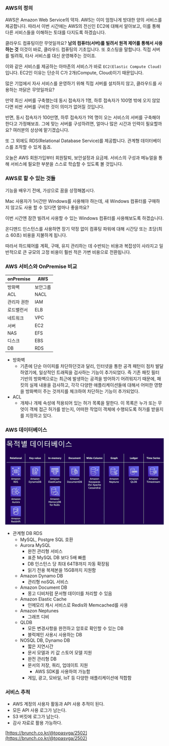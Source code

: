 ### AWS의 정의

AWS은 Amazon Web Service의 약자. AWS는 이미 엄청나게 방대한 양의 서비스를 제공합니다. 따라서 이번 시간에는 AWS의 전신인 EC2에 대해서 알아보고, 이를 통해 다른 서비스들을 이해하는 토대를 다지도록 하겠습니다.

클라우드 컴퓨팅이란 무엇일까요? **남의 컴퓨터(서버)를 빌려서 원격 제어를 통해서 사용하는 것** 이것이 바로, 클라우드 컴퓨팅의 기초입니다. 또 호스팅을 말합니다. 직접 서버를 빌려줘, 타사 서비스를 대신 운영해주는 것이죠.

이와 같은 서비스를 제공하는 아마존의 서비스가 바로 `EC2(Elastic Compute Cloud)`입니다. EC2인 이유는 단순히 C가 2개(Compute, Cloud)이기 때문입니다.

많은 기업에서 자사 서비스를 운영하기 위해 직접 서버를 설치하지 않고, 클라우드를 사용하는 까닭은 무엇일까요?

만약 최신 서버를 구축했는데 동시 접속자가 1명, 하루 접속자가 100명 밖에 오지 않았다면 비싼 서버를 구비한 것이 의미가 없어질 것입니다.

반면, 동시 접속자가 100만명, 하루 접속자가 1억 명이 오는 서비스의 서버를 구축해야 한다고 가정해보죠. 그에 맞는 서버를 구성하려면, 얼마나 많은 시간과 인력이 필요할까요? 여러분의 상상에 맡기겠습니다.

또 그 외에도 RDS(Relational Database Service)를 제공합니다. 관계형 데이터베이스를 조작할 수 있게 돕죠.

오늘은 AWS 회원가입부터 회원탈퇴, 보안설정과 요금제. 서비스의 구성과 메뉴얼을 통해 서비스에 필요한 부분을 스스로 학습할 수 있도록 볼 것입니다.

### AWS로 할 수 있는 것들

기능을 배우기 전에, 가상으로 꿈을 상정해봅시다.

Mac 사용자가 1시간만 Windows를 사용해야 하는데, 새 Windows 컴퓨터를 구매하지 않고도 사용 할 수 있다면 얼마나 좋을까요?

이번 시간엔 잠깐 빌려서 사용할 수 있는 Windows 컴퓨터를 사용해보도록 하겠습니다.

온디맨드 인스턴스를 사용하면 장기 약정 없이 컴퓨팅 파워에 대해 시간당 또는 초당(최소 60초) 비용을 지불하게 됩니다.

따라서 하드웨어를 계획, 구매, 유지 관리하는 데 수반되는 비용과 복잡성이 사라지고 일반적으로 큰 규모의 고정 비용이 훨씬 적은 가변 비용으로 전환됩니다.

### AWS 서비스와 OnPremise 비교

| onPremise   | AWS      |
| ----------- | -------- |
| 방화벽      | 보안그룹 |
| ACL         | NACL     |
| 관리자 권한 | IAM      |
| 로드밸런서  | ELB      |
| 네트워크    | VPC      |
| 서버        | EC2      |
| NAS         | EFS      |
| 디스크      | EBS      |
| DB          | RDS      |

- 방화벽
  - 기존에 단순 아이피를 차단하던것과 달리, 인터넷을 통한 공격 패턴이 점차 발달하였기에, 일상적인 트래픽을 검사하는 기능이 추가되었다. 즉 기존 패킷 필터 기반의 방화벽으로는 최근에 발생하는 공격을 방어하기 어려워지기 때문에, 패킷의 실제 내용을 검사하고, 각각 다양한 애플리케이션들에 대해서 어떠한 영향을 방화벽이 주는 것까지를 체크하여 차단하는 기능이 추가되었다.
- ACL
  - 개체나 개체 속성에 적용되어 있는 허가 목록을 말한다. 이 목록은 누가 또는 무엇이 객체 접근 허가를 받는지, 어떠한 작업이 객체에 수행되도록 허가를 받을지를 지정하고 있다.

### AWS 데이터베이스

![AWS_Database](./AWS_database.png)

- 관계형 DB RDS
  - MySQL, Postgre SQL 호환
  - Aurora MySQL
    - 완전 관리형 서비스
    - 표준 MySQL DB 보다 5배 빠름
    - DB 인스턴스 당 최대 64TB까지 자동 확장됨
    - 읽기 전용 복제본을 15GB까지 지원함
  - Amazon Dynamo DB
    - 관리형 noSQL 서비스
  - Amazon Document DB
    - 몽고 디비처럼 문서형 데이터를 처리할 수 있음
  - Amazon Elastic Cache
    - 인메모리 캐시 서비스로 Redis와 Memcached를 사용
  - Amazon Neptunes
    - 그래프 디비
  - QLDB
    - 모든 변경사항을 완전하고 암호로 확인할 수 있는 DB
    - 블럭체인 사용시 사용하는 DB
  - NOSQL DB, Dynamo DB
    - 짧은 지연시간
    - 문서 모델과 키 값 스토어 모델 지원
    - 완전 관리형 DB
    - 문서의 저장, 쿼리, 업데이트 지원
      - AWS SDK를 사용하여 가능함
    - 게임, 광고, 모바일, IoT 등 다양한 애플리케이션에 적합함

### 서비스 추적

- AWS 계정의 사용자 활동과 API 사용 추적이 된다. 
- 모든 API 사용 로그가 남는다. 
- S3 버킷에 로그가 남는다. 
- 감사 자료로 활용 가능하다. 

[https://brunch.co.kr/@topasvga/2502](https://brunch.co.kr/@topasvga/2502)